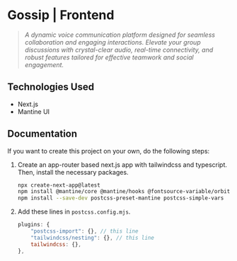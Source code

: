# Gossip | Frontend

> *A dynamic voice communication platform designed for seamless collaboration and engaging interactions. Elevate your group discussions with crystal-clear audio, real-time connectivity, and robust features tailored for effective teamwork and social engagement.*

## Technologies Used

- Next.js
- Mantine UI

## Documentation

If you want to create this project on your own, do the following steps:

1. Create an app-router based next.js app with tailwindcss and typescript. Then, install the necessary packages.

    ```bash
    npx create-next-app@latest
    npm install @mantine/core @mantine/hooks @fontsource-variable/orbitron @fontsource-variable/saira @tabler/icons-react
    npm install --save-dev postcss-preset-mantine postcss-simple-vars
    ```

2. Add these lines in `postcss.config.mjs`.

    ```js
    plugins: {
        "postcss-import": {}, // this line
        "tailwindcss/nesting": {}, // this line
        tailwindcss: {},
    },
    ```
